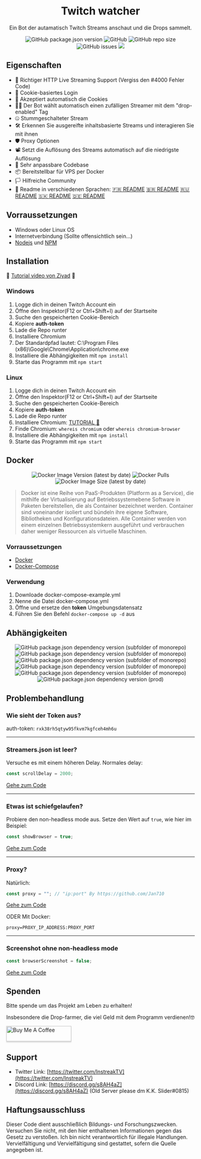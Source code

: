 


<h1 align="center">Twitch watcher</h1>
<p align="center"> Ein Bot der autamatisch Twitch Streams anschaut und die Drops sammelt.</p>
<p align="center">
<img alt="GitHub package.json version" src="https://img.shields.io/github/package-json/v/InstreakTV/twitch"> <img alt="GitHub" src="https://img.shields.io/github/repo-size/InstreakTV/twitch"> <img alt="GitHub repo size" src="https://img.shields.io/github/license/InstreakTV/twitch"> <img alt="GitHub issues" src="https://img.shields.io/github/issues/InstreakTV/twitch"> <a href="https://asciinema.org/a/rob4Rh1EG4XFVfN4XWK67JSnf" target="_blank"><img src="https://asciinema.org/a/rob4Rh1EG4XFVfN4XWK67JSnf.svg" /></a>
</p>

## Eigenschaften
- 🎥 Richtiger HTTP Live Streaming Support (Vergiss den #4000 Fehler Code)
- 🔐 Cookie-basiertes Login
- 📜 Akzeptiert automatisch die Cookies
- 👨‍💻 Der Bot wählt automatisch einen zufälligen Streamer mit dem "drop-enabled" Tag
- 🤐 Stummgeschalteter Stream
- 🛠 Erkennen Sie ausgereifte inhaltsbasierte Streams und interagieren Sie mit ihnen 
- 🛡 Proxy Optionen
- 📽 Setzt die Auflösung des Streams automatisch auf die niedrigste Auflösung
- 🧰 Sehr anpassbare Codebase
- 📦 Bereitstellbar für VPS per Docker
- 🏳️ Hilfreiche Community
- 💬 Readme in verschiedenen Sprachen: [🇫🇷 README](https://github.com/InstreakTV/twitch/blob/languages/README_FR.md) [🇧🇷 README](https://github.com/InstreakTV/twitch/blob/languages/README_PT.md) [🇷🇺 README](https://github.com/InstreakTV/twitch/blob/languages/README_RU.md) [🇸🇰 README](https://github.com/InstreakTV/twitch/blob/languages/README_SK.md) [🇩🇪 README](https://github.com/InstreakTV/twitch/blob/languages/README_DE.md)

## Vorraussetzungen

 - Windows oder Linux OS
 - Internetverbindung (Sollte offensichtlich sein...)
 - [Nodejs](https://nodejs.org/en/download/) und [NPM](https://www.npmjs.com/get-npm)
 
## Installation
🎥 [Tutorial video von Ziyad](https://youtu.be/bwzv7wT44Ds) 🎥
### Windows
1. Logge dich in deinen Twitch Account ein
2. Öffne den Inspektor(F12 or Ctrl+Shift+I) auf der Startseite
3. Suche den gespeicherten Cookie-Bereich 
4. Kopiere **auth-token**
5. Lade die Repo runter
6. Installiere Chromium
7. Der Standardpfad lautet: C:\\Program Files (x86)\\Google\\Chrome\\Application\\chrome.exe
8. Installiere die Abhängigkeiten mit `npm install`
9. Starte das Programm mit `npm start`
### Linux
1. Logge dich in deinen Twitch Account ein
2. Öffne den Inspektor(F12 or Ctrl+Shift+I) auf der Startseite
3. Suche den gespeicherten Cookie-Bereich 
4. Kopiere **auth-token**
5. Lade die Repo runter
6. Installiere Chromium: [TUTORIAL 🤗](https://www.addictivetips.com/ubuntu-linux-tips/install-chromium-on-linux/)
7. Finde Chromium: `whereis chromium` oder `whereis chromium-browser`
8. Installiere die Abhängigkeiten mit `npm install`
9. Starte das Programm mit `npm start`

## Docker
<p align="center">
<img alt="Docker Image Version (latest by date)" src="https://img.shields.io/docker/v/d3vm/valorant-watcher"> <img alt="Docker Pulls" src="https://img.shields.io/docker/pulls/d3vm/valorant-watcher"> <img alt="Docker Image Size (latest by date)" src="https://img.shields.io/docker/image-size/d3vm/valorant-watcher">
</p>


>Docker ist eine Reihe von PaaS-Produkten (Platform as a Service), die mithilfe der Virtualisierung auf Betriebssystemebene Software in Paketen bereitstellen, die als Container bezeichnet werden. Container sind voneinander isoliert und bündeln ihre eigene Software, Bibliotheken und Konfigurationsdateien. Alle Container werden von einem einzelnen Betriebssystemkern ausgeführt und verbrauchen daher weniger Ressourcen als virtuelle Maschinen. 
### Vorraussetzungen
- [Docker](https://docs.docker.com/get-docker/)
- [Docker-Compose](https://docs.docker.com/compose/install/)

### Verwendung
1. Downloade docker-compose-example.yml
2. Nenne die Datei docker-compose.yml
3. Öffne und ersetze den **token** Umgebungsdatensatz
4. Führen Sie den Befehl `docker-compose up -d` aus
## Abhängigkeiten
<p align="center">
<img alt="GitHub package.json dependency version (subfolder of monorepo)" src="https://img.shields.io/github/package-json/dependency-version/InstreakTV/twitch/puppeteer-core"> <img alt="GitHub package.json dependency version (subfolder of monorepo)" src="https://img.shields.io/github/package-json/dependency-version/InstreakTV/twitch/cheerio"> <img alt="GitHub package.json dependency version (subfolder of monorepo)" src="https://img.shields.io/github/package-json/dependency-version/InstreakTV/twitch/inquirer"> <img alt="GitHub package.json dependency version (subfolder of monorepo)" src="https://img.shields.io/github/package-json/dependency-version/InstreakTV/twitch/dotenv"> <img alt="GitHub package.json dependency version (subfolder of monorepo)" src="https://img.shields.io/github/package-json/dependency-version/InstreakTV/twitch/dayjs"> <img alt="GitHub package.json dependency version (prod)" src="https://img.shields.io/github/package-json/dependency-version/InstreakTV/twitch/tree-kill">
</p>

## Problembehandlung

### Wie sieht der Token aus?
auth-token: `rxk38rh5qtyw95fkvm7kgfceh4mh6u`
___


### Streamers.json ist leer?

Versuche es mit einem höheren Delay.
Normales delay:
```javascript
const scrollDelay = 2000;
```
[Gehe zum Code](https://github.com/InstreakTV/twitch/blob/12dce8065423861971b7088563ad936b2dcc2559/app.js#L15)
___
### Etwas ist schiefgelaufen?
Probiere den non-headless mode aus. Setze den Wert auf `true`, wie hier im Beispiel:
```javascript
const showBrowser = true;
```
[Gehe zum Code](https://github.com/InstreakTV/twitch/blob/12dce8065423861971b7088563ad936b2dcc2559/app.js#L24)
___
### Proxy?

Natürlich:
```javascript
const proxy = ""; // "ip:port" By https://github.com/Jan710
```
[Gehe zum Code](https://github.com/InstreakTV/twitch/blob/12dce8065423861971b7088563ad936b2dcc2559/app.js#L25)  

ODER
Mit Docker:
```
proxy=PROXY_IP_ADDRESS:PROXY_PORT
```
___
### Screenshot ohne non-headless mode
```javascript
const browserScreenshot = false;
```
[Gehe zum Code](https://github.com/InstreakTV/twitch/blob/12dce8065423861971b7088563ad936b2dcc2559/app.js#L27)

## Spenden
Bitte spende um das Projekt am Leben zu erhalten!

Insbesondere die Drop-farmer, die viel Geld mit dem Programm verdienen!🤓  

<a href="https://www.buymeacoffee.com/D3v" target="_blank"><img src="https://www.buymeacoffee.com/assets/img/custom_images/orange_img.png" alt="Buy Me A Coffee" style="height: 41px !important;width: 174px !important;box-shadow: 0px 3px 2px 0px rgba(190, 190, 190, 0.5) !important;-webkit-box-shadow: 0px 3px 2px 0px rgba(190, 190, 190, 0.5) !important;" ></a>


## Support
 - Twitter Link: [https://twitter.com/InstreakTV](https://twitter.com/InstreakTV)
 - Discord Link: [https://discord.gg/s8AH4aZ](https://discord.gg/s8AH4aZ) (Old Server please dm K.K. Slider#0815)

## Haftungsausschluss
Dieser Code dient ausschließlich Bildungs- und Forschungszwecken.
Versuchen Sie nicht, mit den hier enthaltenen Informationen gegen das Gesetz zu verstoßen.
Ich bin nicht verantwortlich für illegale Handlungen.
Vervielfältigung und Vervielfältigung sind gestattet, sofern die Quelle angegeben ist. 

